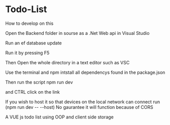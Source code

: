 # Todo-List

How to develop on this

Open the Backend folder in sourse as a .Net Web api in Visual Studio

Run an ef database update

Run it by pressing F5

Then Open the whole directory in a text editor such as VSC

Use the terminal and npm intstall all dependencys found in the package.json

Then run the script npm run dev

and CTRL click on the link

If you wish to host it so that devices on the local network can connect run (npm run dev -- --host) No gaurantee it will function because of CORS

A VUE js todo list using OOP and client side storage
